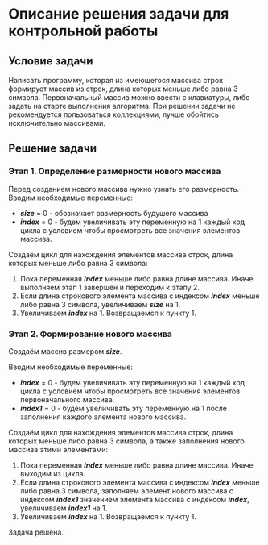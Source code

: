 # Описание решения задачи для контрольной работы
## Условие задачи
Написать программу, которая из имеющегося массива строк формирует массив из строк, длина которых меньше либо равна 3 символа. Первоначальный массив можно ввести с клавиатуры, либо задать на старте выполнения алгоритма. При решении задачи не рекомендуется пользоваться коллекциями, лучше обойтись исключительно массивами.
## Решение задачи
### Этап 1. Определение размерности нового массива
Перед созданием нового массива нужно узнать его размерность.
Вводим необходимые переменные:
* ***size*** = 0 - обозначает размерность будушего массива
* ***index*** = 0 - будем увеличивать эту переменную на 1 каждый ход цикла с условием чтобы просмотреть все значения элементов массива.

Создаём цикл для нахождения элементов массива строк, длина которых меньше либо равна 3 символа:
1. Пока переменная ***index*** меньше либо равна длине массива. Иначе выполняем этап 1 завершён и переходим к этапу 2.
2. Если длина строкового элемента массива с индексом ***index*** меньше либо равна 3 символа, увеличиваем ***size*** на 1.
3. Увеличиваем ***index*** на 1. Возвращаемся к пункту 1.

### Этап 2. Формирование нового массива
Создаём массив размером ***size***.

Вводим необходимые переменные:
* ***index*** = 0 - будем увеличивать эту переменную на 1 каждый ход цикла с условием чтобы просмотреть все значения элементов первоначального массива.
* ***index1*** = 0 - будем увеличивать эту переменную на 1 после заполнения каждого элемента нового массива.

Создаём цикл для нахождения элементов массива строк, длина которых меньше либо равна 3 символа, а также заполнения нового массива этими элементами:
1. Пока переменная ***index*** меньше либо равна длине массива. Иначе выходим из цикла.
2. Если длина строкового элемента массива с индексом ***index*** меньше либо равна 3 символа, заполняем элемент нового массива c индексом ***index1*** значением элемента массива с индексом ***index***, увеличиваем ***index1*** на 1.
3. Увеличиваем ***index*** на 1. Возвращаемся к пункту 1.

Задача решена.
